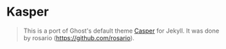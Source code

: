# Kasper

> This is a port of Ghost's default theme [Casper](https://github.com/tryghost/casper) for Jekyll. It was done by rosario (https://github.com/rosario).
